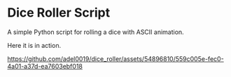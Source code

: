 # Dice Roller Script

A simple Python script for rolling a dice with ASCII animation.

Here it is in action.

https://github.com/adel0019/dice_roller/assets/54896810/559c005e-fec0-4a01-a37d-ea7603ebf018

